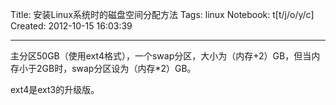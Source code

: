 Title: 安装Linux系统时的磁盘空间分配方法
Tags: linux
Notebook: t[t/j/o/y/c]
Created: 2012-10-15 16:03:39

------

主分区50GB（使用ext4格式），一个swap分区，大小为（内存+2）GB，但当内存小于2GB时，swap分区设为（内存*2）GB。

ext4是ext3的升级版。